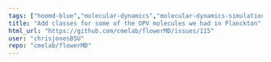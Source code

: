 ```yaml
---
tags: ["hoomd-blue","molecular-dynamics","molecular-dynamics-simulation","mosdef-hub","polymer","simulation"]
title: "Add classes for some of the OPV molecules we had in Planckton"
html_url: "https://github.com/cmelab/flowerMD/issues/115"
user: "chrisjonesBSU"
repo: "cmelab/flowerMD"
---
```


